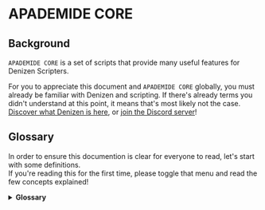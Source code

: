 # APADEMIDE CORE

## Background
`APADEMIDE CORE` is a set of scripts that provide many useful features for Denizen Scripters.

For you to appreciate this document and `APADEMIDE CORE` globally, you must already be familiar with Denizen and scripting.
If there's already terms you didn't understand at this point, it means that's most likely not the case. [Discover what Denizen is here](https://guide.denizenscript.com/guides/background/what-is-denizen), or [join the Discord server](https://discord.gg/Q6pZGSR)!

## Glossary
In order to ensure this documention is clear for everyone to read, let's start with some definitions.   
If you're reading this for the first time, please toggle that menu and read the few concepts explained!

<details><summary><b>Glossary</b></summary>
<p>

### Naming things

Denizen already has its own [objects types](https://meta.denizenscript.com/Docs/ObjectTypes).
Where applicable, `APADEMIDE CORE` uses it. However, some may differ a little.

<details><summary><code>Differences…</code></summary>

---

Obviously, as `APADEMIDE CORE` is made with and for Denizen scripts, it uses Denizen objects.
However, in order to facilitate the comprehension of what data is required where and to allow some more precise inputs, a few "sub-types" are used.

### Concrete exemple

Denizen uses [maps](https://meta.denizenscript.com/Docs/ObjectTypes/map#maptag). They are everywhere! [Flag structures](https://meta.denizenscript.com/Docs/Languages/flag#flag%20system) are maps, [data scripts](https://meta.denizenscript.com/Docs/Languages/data%20s#data%20script%20containers) are maps, many [mechanisms](https://meta.denizenscript.com/Docs/Languages/data%20script#data%20script%20containers) uses maps, you name it!

To navigate into those maps, query or set data, etc. we use "paths". A path in Denizen is an [ElementTag](https://meta.denizenscript.com/Docs/ObjectTypes/element#elementtag) which contains dots marking a "deeper level in the map". In `APADEMIDE CORE`, `PATH` is one of those sub-types of objects. Some `PROCEDURES` or commands requires a `PATH` input, other `PROCEDURES` allow to manage those `PATH`s, move between the levels, etc.

No worry, tho! It's still an ElementTag at the end of the day! No *real* custom object types mess. 

### Another exemple

We mentionned `PROCEDURES` above. You'll see them in details soon, but know that they're basically Denizen procedures on steroids.

Some `PROCEDURES` require some input data. And those inputs can be of various types, one of them being basically enums. You have a few options available to modify the determination and need to choose one. For that, an `ENUM` sub-type exists.

Again, it's obviously not reinventing the wheel. It mainly consists of `<[LIST_OF_OPTIONS].contains[<[INPUT]>]>`. However, instead of constantly having to repeat the same list of tags and apply the same logic again and again, the `PROCEDURE` uses a simple configuration for the `ENUM` and all the fallbacks, defaults values and NULL inputs are handled accordingly.

---

</details>

### Syntax

The same way as Denizen has ObjectsTypes, Denizen has [its own syntax](https://meta.denizenscript.com/Docs/Languages/#command%20syntax).
And again, where applicable, `APADEMIDE CORE` uses it.

<details><summary><code>Distinguishing Denizen and APADEMIDE CORE</code></summary>
<p>

Nevertheless, as you already discovered, since a few concepts vary slightly from *raw* Denizen, we need to clearly know what we're talking about.

<details><summary><code>How to distinguish…</code></summary>

---

You may already have noticed it, when we mention `APADEMIDE CORE`'s `PROCEDURES`, they're written in uppercase and monospace font, while *raw* Denizen procedures aren't specifically highlighted. That's pretty much it!

When something is directly powered by `APADEMIDE CORE`, it's in `UPPERCASE MONOSPACE`, otherwise it uses basic synthax. This way, if we talk about a ListTag it's a Denizen object, but if we talk about an `ENUM`, it's a "`APADEMIDE CORE` object", which is internally a MapTag containing a list of options and data about how to deal with it.

Very simple, right?

---

</details>

### `APADEMIDE CORE`

As the name implies, this is the heart of this system.

<details><summary><code>More details…</code></summary>

Made up of multiple various scripts, `APADEMIDE CORE` provides many utilities and shortcuts that achieve tasks of all kinds.
Since Denizen is already very complete by itself, the main aim is to provide tools that fastens the scripting process.
To allow scripters to use the `CORE` to its full potential, it has been thought for extesivity since the beginning.

In this documentation, `APADEMIDE CORE` will be mentionned by a few aliases. If we talk about the `CORE`, the `system` or, obviously, `APADEMIDE CORE`, we're talking about that main block.

</details>
</p>
</details>


